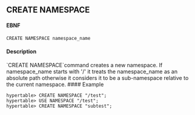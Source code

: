 CREATE NAMESPACE 
------------
#### EBNF

    CREATE NAMESPACE namespace_name 

#### Description
<p>
`CREATE NAMESPACE`command creates a new namespace. 
If namespace_name starts with '/' it treats the namespace_name as an absolute path
otherwise it considers it to be a sub-namespace relative to the current namespace.
#### Example
    
    hypertable> CREATE NAMESPACE "/test";
    hypertable> USE NAMESPACE "/test";
    hypertable> CREATE NAMESPACE "subtest";

